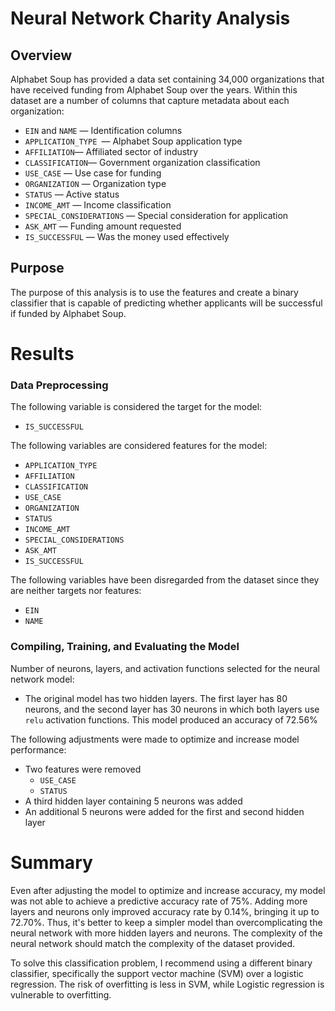 # Neural Network Charity Analysis

## Overview

Alphabet Soup has provided a data set containing 34,000 organizations that have received funding from Alphabet Soup over the years. Within this dataset are a number of columns that capture metadata about each organization:

- `EIN` and `NAME` — Identification columns
- `APPLICATION_TYPE `— Alphabet Soup application type
- `AFFILIATION`— Affiliated sector of industry
- `CLASSIFICATION`— Government organization classification
- `USE_CASE` — Use case for funding
- `ORGANIZATION` — Organization type
- `STATUS` — Active status
- `INCOME_AMT` — Income classification
- `SPECIAL_CONSIDERATIONS` — Special consideration for application
- `ASK_AMT` — Funding amount requested
- `IS_SUCCESSFUL` — Was the money used effectively

## Purpose

The purpose of this analysis is to use the features and create a binary classifier that is capable of predicting whether applicants will be successful if funded by Alphabet Soup.

# Results

### Data Preprocessing

The following variable is considered the target for the model:
- `IS_SUCCESSFUL`

The following variables are considered features for the model:
- `APPLICATION_TYPE`
- `AFFILIATION`
- `CLASSIFICATION`
- `USE_CASE`
- `ORGANIZATION`
- `STATUS`
- `INCOME_AMT`
- `SPECIAL_CONSIDERATIONS`
- `ASK_AMT`
- `IS_SUCCESSFUL`

The following variables have been disregarded from the dataset since they are neither targets nor features:
- `EIN`
- `NAME`

### Compiling, Training, and Evaluating the Model

Number of neurons, layers, and activation functions selected for the neural network model:
- The original model has two hidden layers. The first layer has 80 neurons, and the second layer has 30 neurons in which both layers use `relu` activation functions. This model produced an accuracy of 72.56%

The following adjustments were made to optimize and increase model performance:
- Two features were removed
    - `USE_CASE`
    - `STATUS`
- A third hidden layer containing 5 neurons was added
- An additional 5 neurons were added for the first and second hidden layer

# Summary

Even after adjusting the model to optimize and increase accuracy, my model was not able to achieve a predictive accuracy rate of 75%. Adding more layers and neurons only improved accuracy rate by 0.14%, bringing it up to 72.70%. Thus, it's better to keep a simpler model than overcomplicating the neural network with more hidden layers and neurons. The complexity of the neural network should match the complexity of the dataset provided.

To solve this classification problem, I recommend using a different binary classifier, specifically the support vector machine (SVM) over a logistic regression. The risk of overfitting is less in SVM, while Logistic regression is vulnerable to overfitting.



